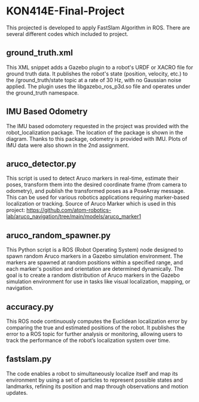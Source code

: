 # KON414E-Final-Project
This projected is developed to apply FastSlam Algorithm in ROS. There are several different codes which included to project.

## ground_truth.xml
This XML snippet adds a Gazebo plugin to a robot's URDF or XACRO file for ground truth data. It publishes the robot's state (position, velocity, etc.) to the /ground_truth/state topic at a rate of 30 Hz, with no Gaussian noise applied. The plugin uses the libgazebo_ros_p3d.so file and operates under the ground_truth namespace.

## IMU Based Odometry
The IMU based odomotery requested in the project was provided with the robot_localization package. The location of the package is shown in the diagram. Thanks to this package, odometry is provided with IMU. Plots of IMU data were also shown in the 2nd assignment.

## aruco_detector.py
This script is used to detect Aruco markers in real-time, estimate their poses, transform them into the desired coordinate frame (from camera to odometry), and publish the transformed poses as a PoseArray message. This can be used for various robotics applications requiring marker-based localization or tracking.
Source of Aruco Marker which is used in this project: https://github.com/atom-robotics-lab/aruco_navigation/tree/main/models/aruco_marker1

## aruco_random_spawner.py
This Python script is a ROS (Robot Operating System) node designed to spawn random Aruco markers in a Gazebo simulation environment. The markers are spawned at random positions within a specified range, and each marker's position and orientation are determined dynamically. The goal is to create a random distribution of Aruco markers in the Gazebo simulation environment for use in tasks like visual localization, mapping, or navigation.

## accuracy.py
This ROS node continuously computes the Euclidean localization error by comparing the true and estimated positions of the robot. It publishes the error to a ROS topic for further analysis or monitoring, allowing users to track the performance of the robot’s localization system over time.

## fastslam.py
The code enables a robot to simultaneously localize itself and map its environment by using a set of particles to represent possible states and landmarks, refining its position and map through observations and motion updates.

